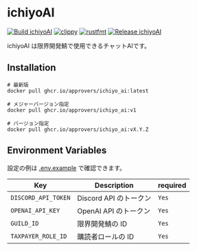 # ichiyoAI

[![Build ichiyoAI](https://github.com/approvers/ichiyoAI/actions/workflows/build.yaml/badge.svg)](https://github.com/approvers/ichiyoAI/actions/workflows/build.yaml)
[![clippy](https://github.com/approvers/ichiyoAI/actions/workflows/clippy.yaml/badge.svg)](https://github.com/approvers/ichiyoAI/actions/workflows/clippy.yaml)
[![rustfmt](https://github.com/approvers/ichiyoAI/actions/workflows/fmt.yaml/badge.svg)](https://github.com/approvers/ichiyoAI/actions/workflows/fmt.yaml)
[![Release ichiyoAI](https://github.com/approvers/ichiyoAI/actions/workflows/release.yaml/badge.svg)](https://github.com/approvers/ichiyoAI/actions/workflows/release.yaml)

ichiyoAI は限界開発鯖で使用できるチャットAIです。

## Installation

```shell
# 最新版
docker pull ghcr.io/approvers/ichiyo_ai:latest

# メジャーバージョン指定
docker pull ghcr.io/approvers/ichiyo_ai:v1

# バージョン指定
docker pull ghcr.io/approvers/ichiyo_ai:vX.Y.Z
```

## Environment Variables

設定の例は [.env.example](./.env.example) で確認できます。

| Key                 | Description       | required |
|---------------------|-------------------|----------|
| `DISCORD_API_TOKEN` | Discord API のトークン | `Yes`    |
| `OPENAI_API_KEY`    | OpenAI API のトークン  | `Yes`    |
| `GUILD_ID`          | 限界開発鯖の ID         | `Yes`    |
| `TAXPAYER_ROLE_ID`  | 購読者ロールの ID        | `Yes`     |
